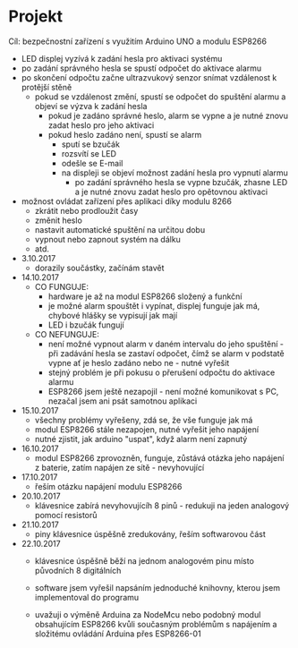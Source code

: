 # Projekt
Cíl: bezpečnostní zařízení s využitím Arduino UNO a modulu ESP8266
- LED displej vyzívá k zadání hesla pro aktivaci systému
- po zadání správného hesla se spustí odpočet do aktivace alarmu
- po skončení odpočtu začne ultrazvukový senzor snímat vzdálenost k protější stěně
  - pokud se vzdálenost změní, spustí se odpočet do spuštění alarmu a objeví se výzva k zadání hesla
    - pokud je zadáno správné heslo, alarm se vypne a je nutné znovu zadat heslo pro jeho aktivaci
    - pokud heslo zadáno není, spustí se alarm
      - sputí se bzučák
      - rozsvítí se LED
      - odešle se E-mail
      - na displeji se objeví možnost zadání hesla pro vypnutí alarmu
        - po zadání správného hesla se vypne bzučák, zhasne LED a je nutné znovu zadat heslo pro opětovnou aktivaci
- možnost ovládat zařízení přes aplikaci díky modulu 8266
  - zkrátit nebo prodloužit časy
  - změnit heslo
  - nastavit automatické spuštění na určitou dobu
  - vypnout nebo zapnout systém na dálku
  - atd.
- 3.10.2017
    - dorazily součástky, začínám stavět
- 14.10.2017
  - CO FUNGUJE: 
    - hardware je až na modul ESP8266 složený a funkční
    - je možné alarm spouštět i vypínat, displej funguje jak má, chybové hlášky se vypisují jak mají
    - LED i bzučák fungují
  - CO NEFUNGUJE:
    - není možné vypnout alarm v daném intervalu do jeho spuštění - při zadávání hesla se zastaví odpočet, čímž se alarm v podstatě           vypne ať je heslo zadáno nebo ne - nutné vyřešit
    - stejný problém je při pokusu o přerušení odpočtu do aktivace alarmu
    - ESP8266 jsem ještě nezapojil - není možné komunikovat s PC, nezačal jsem ani psát samotnou aplikaci
- 15.10.2017
  - všechny problémy vyřešeny, zdá se, že vše funguje jak má
  - modul ESP8266 stále nezapojen, nutné vyřešit jeho napájení
  - nutné zjistit, jak arduino "uspat", když alarm není zapnutý
- 16.10.2017
  - modul ESP8266 zprovozněn, funguje, zůstává otázka jeho napájení z baterie, zatím napájen ze sítě - nevyhovující
- 17.10.2017
  - řeším otázku napájení modulu ESP8266
- 20.10.2017
  - klávesnice zabírá nevyhovujícíh 8 pinů - redukuji na jeden analogový pomocí resistorů
- 21.10.2017
  - piny klávesnice úspěšně zredukovány, řeším softwarovou část
- 22.10.2017
  - klávesnice úspěšně běží na jednom analogovém pinu místo původních 8 digitálních
  - software jsem vyřešil napsáním jednoduché knihovny, kterou jsem implementoval do programu
  
  - uvažuji o výměně Arduina za NodeMcu nebo podobný modul obsahujícím ESP8266 kvůli současným problémům s napájením a složitému             ovládání Arduina přes ESP8266-01

